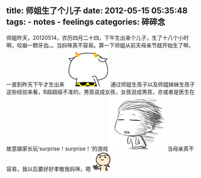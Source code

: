 title: 师姐生了个儿子
date: 2012-05-15 05:35:48
tags: 
    - notes
    - feelings
categories: 碎碎念
---

师姐昨天，20120514，农历四月二十四，下午生出来个儿子，生了十八个小时啊，咬崩一颗牙齿。。当妈咪真不容易。算一下师姐从前天母亲节就开始生了啊，一直到昨天下午才生出来
![](/picture/150.gif)
通过师姐生孩子以及师姐妹妹生孩子这些经验来看，B超超级不准的，男孩说成女孩，女孩说成男孩，亦或者是医生在故意跟家长玩‘surprise！surprise！’的游戏
![](/picture/150-2.gif)
当母亲真不容易，我以后要好好孝敬我妈咪，嗯
![](/picture/150-3.gif)
